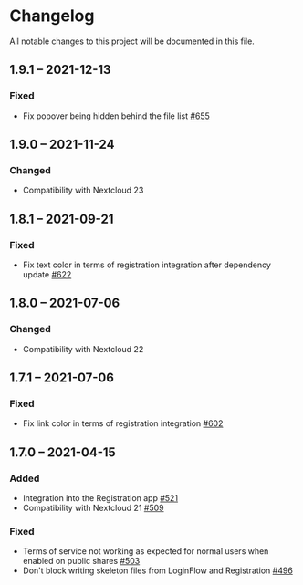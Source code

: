 # Changelog
All notable changes to this project will be documented in this file.

## 1.9.1 – 2021-12-13
### Fixed
- Fix popover being hidden behind the file list
  [#655](https://github.com/nextcloud/terms_of_service/pull/655)

## 1.9.0 – 2021-11-24
### Changed
- Compatibility with Nextcloud 23

## 1.8.1 – 2021-09-21
### Fixed
- Fix text color in terms of registration integration after dependency update
  [#622](https://github.com/nextcloud/terms_of_service/pull/622)

## 1.8.0 – 2021-07-06
### Changed
- Compatibility with Nextcloud 22

## 1.7.1 – 2021-07-06
### Fixed
- Fix link color in terms of registration integration
  [#602](https://github.com/nextcloud/terms_of_service/pull/602)

## 1.7.0 – 2021-04-15
### Added
- Integration into the Registration app
  [#521](https://github.com/nextcloud/terms_of_service/pull/521)
- Compatibility with Nextcloud 21
  [#509](https://github.com/nextcloud/terms_of_service/pull/509)

### Fixed
- Terms of service not working as expected for normal users when enabled on public shares
  [#503](https://github.com/nextcloud/terms_of_service/pull/503)
- Don't block writing skeleton files from LoginFlow and Registration
  [#496](https://github.com/nextcloud/terms_of_service/pull/496)
